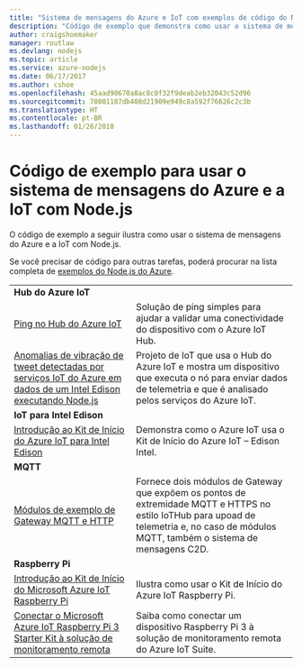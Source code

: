 ```yaml
---
title: "Sistema de mensagens do Azure e IoT com exemplos de código do Node.js"
description: "Código de exemplo que demonstra como usar o sistema de mensagens do Azure e a IoT com Node.js"
author: craigshoemaker
manager: routlaw
ms.devlang: nodejs
ms.topic: article
ms.service: azure-nodejs
ms.date: 06/17/2017
ms.author: cshoe
ms.openlocfilehash: 45aad90670a8ac8c0f32f9deab2eb32043c52d96
ms.sourcegitcommit: 78001187db408d21909e949c8a592f76626c2c3b
ms.translationtype: HT
ms.contentlocale: pt-BR
ms.lasthandoff: 01/26/2018
---
```

# <a name="sample-code-for-using-azure-messaging-and-iot-with-nodejs"></a>Código de exemplo para usar o sistema de mensagens do Azure e a IoT com Node.js

O código de exemplo a seguir ilustra como usar o sistema de mensagens do Azure e a IoT com Node.js.

Se você precisar de código para outras tarefas, poderá procurar na lista completa de [exemplos do Node.js do Azure](https://azure.microsoft.com/resources/samples/?term=nodejs).

| | |
|---|---|
| **Hub do Azure IoT** ||
| [Ping no Hub do Azure IoT](https://github.com/Azure-Samples/iot-hub-node-ping) | Solução de ping simples para ajudar a validar uma conectividade do dispositivo com o Azure IoT Hub. |
| [Anomalias de vibração de tweet detectadas por serviços IoT do Azure em dados de um Intel Edison executando Node.js](https://azure.microsoft.com/resources/samples/iot-hub-nodejs-intel-edison-vibration-anomaly-detection/) | Projeto de IoT que usa o Hub do Azure IoT e mostra um dispositivo que executa o nó para enviar dados de telemetria e que é analisado pelos serviços do Azure IoT. |
| **IoT para Intel Edison** ||
| [Introdução ao Kit de Início do Azure IoT para Intel Edison](https://github.com/Azure-Samples/iot-hub-node-intel-edison-getstartedkit) | Demonstra como o Azure IoT usa o Kit de Início do Azure IoT – Edison Intel. |
| **MQTT** ||
| [Módulos de exemplo de Gateway MQTT e HTTP](https://github.com/Azure-Samples/iot-gateway-mqtt-http) | Fornece dois módulos de Gateway que expõem os pontos de extremidade MQTT e HTTPS no estilo IoTHub para upoad de telemetria e, no caso de módulos MQTT, também o sistema de mensagens C2D. |
| **Raspberry Pi** ||
| [Introdução ao Kit de Início do Microsoft Azure IoT Raspberry Pi](https://github.com/Azure-Samples/iot-hub-node-raspberrypi-getting-started) | Ilustra como usar o Kit de Início do Azure IoT Raspberry Pi. |
| [Conectar o Microsoft Azure IoT Raspberry Pi 3 Starter Kit à solução de monitoramento remota](https://azure.microsoft.com/resources/samples/iot-remote-monitoring-node-raspberrypi-getstartedkit/) | Saiba como conectar um dispositivo Raspberry Pi 3 à solução de monitoramento remota do Azure IoT Suite. |
